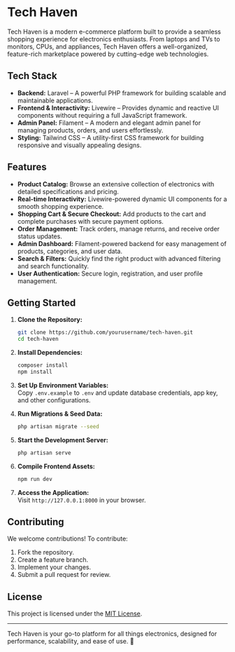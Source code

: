 # Tech Haven

Tech Haven is a modern e-commerce platform built to provide a seamless shopping experience for electronics enthusiasts. From laptops and TVs to monitors, CPUs, and appliances, Tech Haven offers a well-organized, feature-rich marketplace powered by cutting-edge web technologies.

## Tech Stack

-   **Backend:** Laravel – A powerful PHP framework for building scalable and maintainable applications.
-   **Frontend & Interactivity:** Livewire – Provides dynamic and reactive UI components without requiring a full JavaScript framework.
-   **Admin Panel:** Filament – A modern and elegant admin panel for managing products, orders, and users effortlessly.
-   **Styling:** Tailwind CSS – A utility-first CSS framework for building responsive and visually appealing designs.

## Features

-   **Product Catalog:** Browse an extensive collection of electronics with detailed specifications and pricing.
-   **Real-time Interactivity:** Livewire-powered dynamic UI components for a smooth shopping experience.
-   **Shopping Cart & Secure Checkout:** Add products to the cart and complete purchases with secure payment options.
-   **Order Management:** Track orders, manage returns, and receive order status updates.
-   **Admin Dashboard:** Filament-powered backend for easy management of products, categories, and user data.
-   **Search & Filters:** Quickly find the right product with advanced filtering and search functionality.
-   **User Authentication:** Secure login, registration, and user profile management.

## Getting Started

1. **Clone the Repository:**

    ```bash
    git clone https://github.com/yourusername/tech-haven.git
    cd tech-haven
    ```

2. **Install Dependencies:**

    ```bash
    composer install
    npm install
    ```

3. **Set Up Environment Variables:**  
   Copy `.env.example` to `.env` and update database credentials, app key, and other configurations.

4. **Run Migrations & Seed Data:**

    ```bash
    php artisan migrate --seed
    ```

5. **Start the Development Server:**

    ```bash
    php artisan serve
    ```

6. **Compile Frontend Assets:**

    ```bash
    npm run dev
    ```

7. **Access the Application:**  
   Visit `http://127.0.0.1:8000` in your browser.

## Contributing

We welcome contributions! To contribute:

1. Fork the repository.
2. Create a feature branch.
3. Implement your changes.
4. Submit a pull request for review.

## License

This project is licensed under the [MIT License](LICENSE).

---

Tech Haven is your go-to platform for all things electronics, designed for performance, scalability, and ease of use. 🚀
